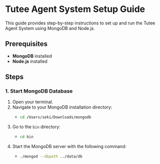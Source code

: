# Tutee Agent System Setup Guide

This guide provides step-by-step instructions to set up and run the Tutee Agent System using MongoDB and Node.js.

## Prerequisites

- **MongoDB** installed
- **Node.js** installed

## Steps

### 1. Start MongoDB Database
1. Open your terminal.
2. Navigate to your MongoDB installation directory:
   - ```bash
     cd /Users/seki/Downloads/mongodb
     ```
3. Go to the `bin` directory:
   - ```bash
     cd bin
     ```
4. Start the MongoDB server with the following command:
   - ```bash
     ./mongod --dbpath ../data/db



